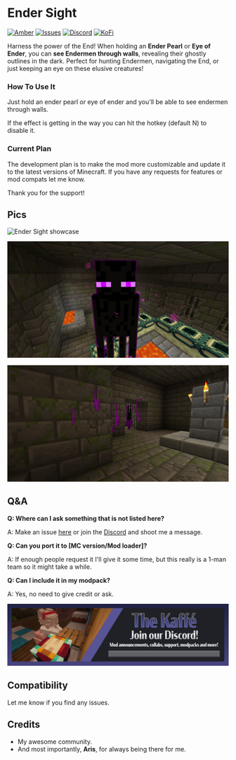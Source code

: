 # Ender Sight



[![Amber](https://img.shields.io/badge/Amber-iamkaf?style=for-the-badge&label=Requires&color=%23ebb134)](https://modrinth.com/mod/amber)
[![Issues](https://img.shields.io/github/issues/iamkaf/mod-issues?style=for-the-badge&color=%23eee)](https://github.com/iamkaf/mod-issues)
[![Discord](https://img.shields.io/discord/1207469438719492176?style=for-the-badge&logo=discord&label=DISCORD&color=%235865F2)](https://discord.gg/HV5WgTksaB)
[![KoFi](https://img.shields.io/badge/KoFi-iamkaf?style=for-the-badge&logo=kofi&logoColor=%2330d1e3&label=Support%20Me&color=%2330d1e3)](https://ko-fi.com/iamkaffe)

Harness the power of the End! When holding an **Ender Pearl** or **Eye of Ender**, you can **see Endermen through walls**, revealing their ghostly outlines in the dark. Perfect for hunting Endermen, navigating the End, or just keeping an eye on these elusive creatures!



### How To Use It

Just hold an ender pearl or eye of ender and you'll be able to see endermen through walls.

If the effect is getting in the way you can hit the hotkey (default N) to disable it.

### Current Plan

The development plan is to make the mod more customizable and update it to the latest versions of Minecraft. If you have any requests for features or mod compats let me know.



Thank you for the support!

## Pics

![Ender Sight showcase](https://i.imgur.com/eThcpXG.gif)

![An enderman with a purple outline around it](https://raw.githubusercontent.com/iamkaf/modresources/refs/heads/main/pages/endersight/screenshot1.png)

![A group of endermen with purple outlines around them](https://raw.githubusercontent.com/iamkaf/modresources/refs/heads/main/pages/endersight/screenshot2.png)

## Q&A

**Q: Where can I ask something that is not listed here?**

A: Make an issue [here](https://github.com/iamkaf/mod-issues) or join the [Discord](https://discord.gg/HV5WgTksaB) and shoot me a message.


**Q: Can you port it to [MC version/Mod loader]?**

A: If enough people request it I'll give it some time, but this really is a 1-man team so it might take a while.


**Q: Can I include it in my modpack?**

A: Yes, no need to give credit or ask.

[![Join our Discord](https://raw.githubusercontent.com/iamkaf/modresources/refs/heads/main/pages/common/discord.png)](https://discord.gg/HV5WgTksaB)

## Compatibility

Let me know if you find any issues.

## Credits

- My awesome community.
- And most importantly, **Aris**, for always being there for me.

